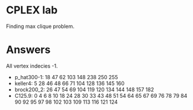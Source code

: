 # CPLEX lab
Finding max clique problem.

# Answers
All vertex indecies -1.
* p_hat300-1: 18 47 62 103 148 238 250 255
* keller4: 5 28 46 48 66 71 104 128 136 145 160
* brock200_2: 26 47 54 69 104 119 120 134 144 148 157 182
* C125.9: 0 4 6 8 10 18 24 28 30 33 43 48 51 54 64 65 67 69 76 78 79 84 90 92 95 97 98 102 103 109 113 116 121 124
